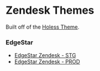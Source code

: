 # Zendesk Themes

Built off of the [Holess Theme](https://www.zendesktheme.com/downloads/zendesk-technology-theme-holess/).

### EdgeStar

*  [EdgeStar Zendesk - STG](https://edgestar1464384702.zendesk.com/hc/en-us)  
*  [EdgeStar Zendesk - PROD](https://edgestar.zendesk.com/hc/en-us)